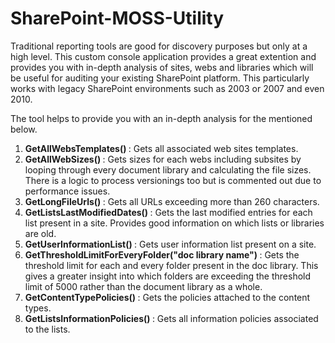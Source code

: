 # SharePoint-MOSS-Utility

Traditional reporting tools are good for discovery purposes but only at a high level. This custom console application provides a great extention and provides you with in-depth analysis of sites, webs and libraries which will be useful for auditing your existing SharePoint platform. 
This particularly works with legacy SharePoint environments such as 2003 or 2007 and even 2010.

The tool helps to provide you with an in-depth analysis for the mentioned below.

1) <b> GetAllWebsTemplates() </b>: Gets all associated web sites templates.
2) <b> GetAllWebSizes() </b>: Gets sizes for each webs including subsites by looping through every document library and calculating the file sizes. There is a logic to process versionings too but is commented out due to performance issues.
3) <b> GetLongFileUrls() </b>: Gets all URLs exceeding more than 260 characters.
4) <b> GetListsLastModifiedDates() </b>: Gets the last modified entries for each list present in a site. Provides good information on which lists or libraries are old.
5) <b> GetUserInformationList() </b>: Gets  user information list present on a site.
6) <b> GetThresholdLimitForEveryFolder("doc library name") </b>: Gets the threshold limit for each and every folder present in the doc library. This gives a greater insight into which folders are exceeding the threshold limit of 5000 rather than the document library as a whole.
7) <b> GetContentTypePolicies() </b>: Gets the policies attached to the content types.
8) <b> GetListsInformationPolicies() </b>: Gets all information policies associated to the lists.
